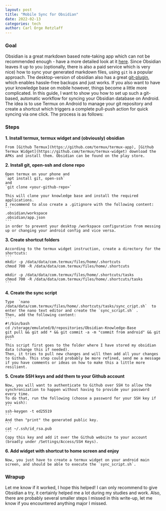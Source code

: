 ```yaml
---
layout: post
title: "Mobile Sync for Obsidian"
date: 2022-02-13
categories: tech
author: Carl Orge Retzlaff
---
```


### Goal

Obsidian is a great markdown based note-taking app which can not be recommended enough - have a more detailed look at it [here](https://obsidian.md/).
Since Obsidian leaves it up to you (optionally, there is also a paid service which is very nice) how to sync your generated markdown files, using `git` is a popular approach.
The desktop-version of obsidian also has a great [git-plugin](https://github.com/denolehov/obsidian-git), which enables hassle-free backups and just works.
If you also want to have your knowledge base on mobile however, things become a little more complicated.
In this guide, I want to show you how to set up such a git-based, automatic workflow for syncing your Obsidian database on Android.
The idea is to use Termux on Android to manage your git repository and create a shortcut which triggers a complete pull-push action for quick syncing via one click.
The process is as follows:

### Steps

**1. Install termux, termux widget and (obviously) obsidian**

    From [Github Termux](https://github.com/termux/termux-app), [Github Termux Widget](https://github.com/termux/termux-widget) download the APKs and install them. Obsidian can be found on the play store.

**2. Install git, open-ssh and clone repo**

    Open termux on your phone and
    `apt install git, open-ssh`
    and
    `git clone <your-github-repo>`

    This will clone your knowledge base and install the required applications.
    I recommend to also create a .gitignore with the following content:
    ```
    .obsidian/workspace
    .obsidian/app.json
    ```
    in order to prevent your desktop /workspace configuration from messing up or changing your android config and vice versa.

**3. Create shortcut folders**

    According to the termux widget instruction, create a directory for the shortcuts:
    ```
    mkdir -p /data/data/com.termux/files/home/.shortcuts
    chmod 700 -R /data/data/com.termux/files/home/.shortcuts

    mkdir -p /data/data/com.termux/files/home/.shortcuts/tasks
    chmod 700 -R /data/data/com.termux/files/home/.shortcuts/tasks
    ```
**4. Create the sync script**

    Type  `nano /data/data/com.termux/files/home/.shortcuts/tasks/sync_cript.sh`  to enter the nano text editor and create the `sync_script.sh` . 
    Then, add the following content:
    ```
    #!/bin/bash  
    cd /storage/emulated/0/repositories/Obsidian-Knowledge-Base  
    git pull && git add * && git commit -a -m "commit from android" && git push
    ```
    This script first goes to the folder where I have stored my obsidian data (change this if needed).
    Then, it tries to pull new changes and will then add all your changes to Github. This step could probably be more refined, send me a message if you have comments or ideas on how to make this a little more resilient.

**5. Create SSH keys and add them to your Github account**

    Now, you will want to authenticate to Github over SSH to allow the synchronization to happen without having to provide your password every time.
    To do that, run the following (choose a password for your SSH key if you wish):
    ```
    ssh-keygen -t ed25519
    ```
    And then "print" the generated public key.
    ```
    cat ~/.ssh/id_rsa.pub
    ```
    Copy this key and add it over the Github website to your account (broadly under /Settings/Access/SSH Keys).

**6. Add widget with shortcut to home screen and enjoy**

    Now, you just have to create a termux widget on your android main screen, and should be able to execute the `sync_script.sh`.

### Wrapup
Let me know if it worked, I hope this helped! I can only recommend to give Obsidian a try, it certainly helped me a lot during my studies and work.
Also, there are probably several smaller steps I missed in this write-up, let me know if you encountered anything major I missed.

